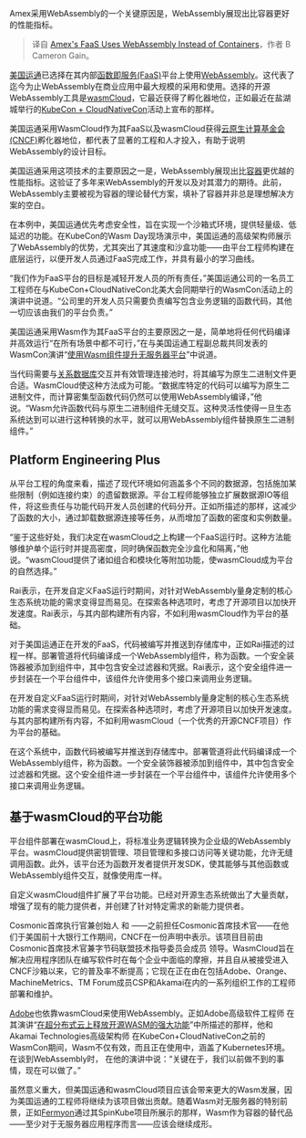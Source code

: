 
<!--
title: 运通的FaaS使用WebAssembly而非容器
cover: https://cdn.thenewstack.io/media/2024/12/9972fe22-getty-images-mpzj4fpslq0-unsplash.jpg
-->

Amex采用WebAssembly的一个关键原因是，WebAssembly展现出比容器更好的性能指标。

> 译自 [Amex's FaaS Uses WebAssembly Instead of Containers](https://thenewstack.io/amexs-faas-uses-webassembly-instead-of-containers/)，作者 B Cameron Gain。

[美国运通](https://card.americanexpress.com/d/american-express/)已选择在其内部[函数即服务(FaaS)](https://thenewstack.io/boost-azures-faas-capabilities-with-durable-functions/)平台上使用[WebAssembly](https://thenewstack.io/webassembly/)。这代表了迄今为止WebAssembly在商业应用中最大规模的采用和使用。选择的开源WebAssembly工具是[wasmCloud](https://thenewstack.io/cncf-welcomes-webassembly-based-wasmcloud-as-a-sandbox-project/)，它最近获得了孵化器地位，正如最近在盐湖城举行的[KubeCon + CloudNativeCon](https://events.linuxfoundation.org/kubecon-cloudnativecon-north-america/)活动上宣布的那样。

美国运通采用WasmCloud作为其FaaS以及wasmCloud获得[云原生计算基金会(CNCF)](https://cncf.io/?utm_content=inline+mention)孵化器地位，都代表了显著的工程和人才投入，有助于说明WebAssembly的设计目标。

美国运通采用这项技术的主要原因之一是，WebAssembly展现出比[容器](https://thenewstack.io/containers/)更优越的性能指标。这验证了多年来WebAssembly的开发以及对其潜力的期待。此前，WebAssembly主要被视为容器的理论替代方案，填补了容器并非总是理想解决方案的空白。

在本例中，美国运通优先考虑安全性，旨在实现一个沙箱式环境，提供轻量级、低延迟的功能。在KubeCon的Wasm Day现场演示中，美国运通的高级架构师展示了WebAssembly的优势，尤其突出了其速度和沙盒功能——由平台工程师构建在底层运行，以便开发人员通过FaaS完成工作，并具有最小的学习曲线。

“我们作为FaaS平台的目标是减轻开发人员的所有责任，”美国运通公司的一名员工工程师在与KubeCon+CloudNativeCon北美大会同期举行的WasmCon活动上的演讲中说道。“公司里的开发人员只需要负责编写包含业务逻辑的函数代码，其他一切应该由我们的平台负责。”

美国运通采用Wasm作为其FaaS平台的主要原因之一是，简单地将任何代码编译并高效运行“在所有场景中都不可行，”在与美国运通工程副总裁共同发表的WasmCon演讲“[使用Wasm组件提升无服务器平台](https://events.linuxfoundation.org/wasmcon/program/schedule/)”中说道。

当代码需要与[关系数据库](https://thenewstack.io/dont-let-time-series-data-break-your-relational-database/)交互并有效管理连接池时，将其编写为原生二进制文件更合适。WasmCloud使这种方法成为可能。“数据库特定的代码可以编写为原生二进制文件，而计算密集型函数代码仍然可以使用WebAssembly编译，”他说。“Wasm允许函数代码与原生二进制组件无缝交互。这种灵活性使得一旦生态系统达到可以进行这种转换的水平，就可以用WebAssembly组件替换原生二进制组件。”

## Platform Engineering Plus

从平台工程的角度来看，描述了现代环境如何涵盖多个不同的数据源，包括施加某些限制（例如连接约束）的遗留数据源。平台工程师能够独立扩展数据源IO等组件，将这些责任与功能代码开发人员创建的代码分开。正如所描述的那样，这减少了函数的大小，通过卸载数据源连接等任务，从而增加了函数的密度和实例数量。

“鉴于这些好处，我们决定在wasmCloud之上构建一个FaaS运行时。这种方法能够维护单个运行时并提高密度，同时确保函数完全沙盒化和隔离，”他说。“wasmCloud提供了诸如组合和模块化等附加功能，使wasmCloud成为平台的自然选择。”

Rai表示，在开发自定义FaaS运行时期间，对针对WebAssembly量身定制的核心生态系统功能的需求变得显而易见。在探索各种选项时，考虑了开源项目以加快开发速度。Rai表示，与其内部构建所有内容，不如利用wasmCloud作为平台的基础。

对于美国运通正在开发的FaaS，代码被编写并推送到存储库中，正如Rai描述的过程一样。部署管道将代码编译成一个WebAssembly组件，称为函数。一个安全装饰器被添加到组件中，其中包含安全过滤器和凭据。Rai表示，这个安全组件进一步封装在一个平台组件中，该组件允许使用多个接口来调用业务逻辑。

在开发自定义FaaS运行时期间，对针对WebAssembly量身定制的核心生态系统功能的需求变得显而易见。在探索各种选项时，考虑了开源项目以加快开发速度。与其内部构建所有内容，不如利用wasmCloud（一个优秀的开源CNCF项目）作为平台的基础。

在这个系统中，函数代码被编写并推送到存储库中。部署管道将此代码编译成一个WebAssembly组件，称为函数。一个安全装饰器被添加到组件中，其中包含安全过滤器和凭据。这个安全组件进一步封装在一个平台组件中，该组件允许使用多个接口来调用业务逻辑。

## 基于wasmCloud的平台功能

平台组件部署在wasmCloud上，将标准业务逻辑转换为企业级的WebAssembly平台。wasmCloud提供密钥管理、项目管理和多接口访问等关键功能，允许无缝调用函数。此外，该平台还为函数开发者提供开发SDK，使其能够与其他函数或WebAssembly组件交互，就像使用库一样。

自定义wasmCloud组件扩展了平台功能。已经对开源生态系统做出了大量贡献，增强了现有的能力提供者，并创建了针对特定需求的新能力提供者。


Cosmonic首席执行官兼创始人  和  ——之前担任Cosmonic首席技术官——在他们于美国前十大银行工作期间，CNCF在一份声明中表示。该项目目前由Cosmonic首席技术官兼字节码联盟技术指导委员会成员  领导。WasmCloud旨在解决应用程序团队在编写软件时在每个企业中面临的摩擦，并且自从被接受进入CNCF沙箱以来，它的普及率不断提高；它现在正在由在包括Adobe、Orange、MachineMetrics、TM Forum成员CSP和Akamai在内的一系列组织工作的工程师部署和维护。

[Adobe](https://thenewstack.io/adobe-developers-use-webassembly-to-improve-users-lives/)也依靠wasmCloud来使用WebAssembly。正如Adobe高级软件工程师  在其演讲“[在超分布式云上释放开源WASM的强大功能](https://wasmcon24.sched.com/event/1iTbK/unleash-the-power-of-open-source-wasm-on-a-hyper-distributed-cloud-colin-murphy-adobe-douglas-rodrigues-akamai?iframe=yes&w=100%&sidebar=yes&bg=no)”中所描述的那样，他和Akamai Technologies高级架构师  在KubeCon+CloudNativeCon之前的WasmCon期间，Wasm不仅有效，而且正在使用中，涵盖了Kubernetes环境。在谈到WebAssembly时，  在他的演讲中说：“关键在于，我们以前做不到的事情，现在可以做了。”

虽然意义重大，但美国运通和wasmCloud项目应该会带来更大的Wasm发展，因为美国运通的工程师将继续为该项目做出贡献。随着Wasm对无服务器的特别前景，正如[Fermyon](https://www.fermyon.com/?utm_content=inline+mention)通过其SpinKube项目所展示的那样，Wasm作为容器的替代品——至少对于无服务器应用程序而言——应该会继续成形。
